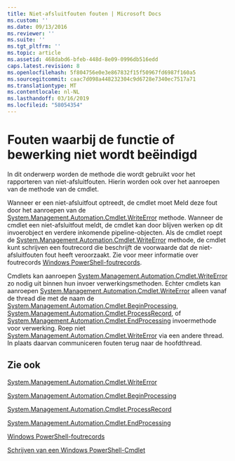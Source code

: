 ```yaml
---
title: Niet-afsluitfouten fouten | Microsoft Docs
ms.custom: ''
ms.date: 09/13/2016
ms.reviewer: ''
ms.suite: ''
ms.tgt_pltfrm: ''
ms.topic: article
ms.assetid: 468dabd6-bfeb-448d-8e09-0996db516edd
caps.latest.revision: 8
ms.openlocfilehash: 5f804756e0e3e867832f15f50967fd6987f160a5
ms.sourcegitcommit: caac7d098a448232304c9d6728e7340ec7517a71
ms.translationtype: MT
ms.contentlocale: nl-NL
ms.lasthandoff: 03/16/2019
ms.locfileid: "58054354"
---
```

# <a name="non-terminating-errors"></a>Fouten waarbij de functie of bewerking niet wordt beëindigd

In dit onderwerp worden de methode die wordt gebruikt voor het rapporteren van niet-afsluitfouten. Hierin worden ook over het aanroepen van de methode van de cmdlet.

Wanneer er een niet-afsluitfout optreedt, de cmdlet moet Meld deze fout door het aanroepen van de [System.Management.Automation.Cmdlet.WriteError](/dotnet/api/System.Management.Automation.Cmdlet.WriteError) methode. Wanneer de cmdlet een niet-afsluitfout meldt, de cmdlet kan door blijven werken op dit invoerobject en verdere inkomende pipeline-objecten. Als de cmdlet roept de [System.Management.Automation.Cmdlet.WriteError](/dotnet/api/System.Management.Automation.Cmdlet.WriteError) methode, de cmdlet kunt schrijven een foutrecord die beschrijft de voorwaarde dat de niet-afsluitfouten fout heeft veroorzaakt. Zie voor meer informatie over foutrecords [Windows PowerShell-foutrecords](./windows-powershell-error-records.md).

Cmdlets kan aanroepen [System.Management.Automation.Cmdlet.WriteError](/dotnet/api/System.Management.Automation.Cmdlet.WriteError) zo nodig uit binnen hun invoer verwerkingsmethoden. Echter cmdlets kan aanroepen [System.Management.Automation.Cmdlet.WriteError](/dotnet/api/System.Management.Automation.Cmdlet.WriteError) alleen vanaf de thread die met de naam de [System.Management.Automation.Cmdlet.BeginProcessing](/dotnet/api/System.Management.Automation.Cmdlet.BeginProcessing), [ System.Management.Automation.Cmdlet.ProcessRecord](/dotnet/api/System.Management.Automation.Cmdlet.ProcessRecord), of [System.Management.Automation.Cmdlet.EndProcessing](/dotnet/api/System.Management.Automation.Cmdlet.EndProcessing) invoermethode voor verwerking. Roep niet [System.Management.Automation.Cmdlet.WriteError](/dotnet/api/System.Management.Automation.Cmdlet.WriteError) via een andere thread. In plaats daarvan communiceren fouten terug naar de hoofdthread.

## <a name="see-also"></a>Zie ook

[System.Management.Automation.Cmdlet.WriteError](/dotnet/api/System.Management.Automation.Cmdlet.WriteError)

[System.Management.Automation.Cmdlet.BeginProcessing](/dotnet/api/System.Management.Automation.Cmdlet.BeginProcessing)

[System.Management.Automation.Cmdlet.ProcessRecord](/dotnet/api/System.Management.Automation.Cmdlet.ProcessRecord)

[System.Management.Automation.Cmdlet.EndProcessing](/dotnet/api/System.Management.Automation.Cmdlet.EndProcessing)

[Windows PowerShell-foutrecords](./windows-powershell-error-records.md)

[Schrijven van een Windows PowerShell-Cmdlet](./writing-a-windows-powershell-cmdlet.md)
